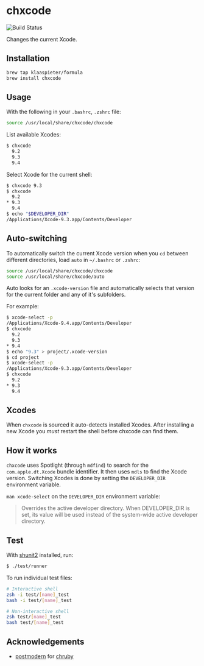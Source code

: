 # chxcode 
![Build Status](https://github.com/klaaspieter/chxcode/workflows/ci/badge.svg)

Changes the current Xcode.

## Installation

```sh
brew tap klaaspieter/formula
brew install chxcode
```

## Usage

With the following in your `.bashrc`, `.zshrc` file:

```sh
source /usr/local/share/chxcode/chxcode
```

List available Xcodes:

```sh
$ chxcode
  9.2
  9.3
  9.4
```

Select Xcode for the current shell:

```sh
$ chxcode 9.3
$ chxcode
  9.2
* 9.3
  9.4
$ echo "$DEVELOPER_DIR"
/Applications/Xcode-9.3.app/Contents/Developer
```

## Auto-switching

To automatically switch the current Xcode version when you `cd` between different directories, load `auto` in `~/.bashrc` or `.zshrc`:

```sh
source /usr/local/share/chxcode/chxcode
source /usr/local/share/chxcode/auto
```

Auto looks for an `.xcode-version` file and automatically selects that version for the current folder and any of it's subfolders.

For example:

```sh
$ xcode-select -p
/Applications/Xcode-9.4.app/Contents/Developer
$ chxcode
  9.2
  9.3
* 9.4
$ echo "9.3" > project/.xcode-version
$ cd project
$ xcode-select -p
/Applications/Xcode-9.3.app/Contents/Developer
$ chxcode
  9.2
* 9.3
  9.4
```

## Xcodes

When `chxcode` is sourced it auto-detects installed Xcodes. After installing a new Xcode you _must_ restart the shell before chxcode can find them.

## How it works

`chxcode` uses Spotlight (through `mdfind`) to search for the `com.apple.dt.Xcode` bundle identifier. It then uses `mdls` to find the Xcode version. Switching Xcodes is done by setting the `DEVELOPER_DIR` environment variable.

`man xcode-select` on the `DEVELOPER_DIR` environment variable:
> Overrides the active developer directory. When DEVELOPER_DIR is set, its value will be used instead of the system-wide active developer directory.

## Test

With [shunit2] installed, run:

```sh
$ ./test/runner
```

To run individual test files:

```sh
# Interactive shell
zsh -i test/[name]_test
bash -i test/[name]_test

# Non-interactive shell
zsh test/[name]_test
bash test/[name]_test
```

[shunit2]: https://github.com/kward/shunit2

## Acknowledgements

- [postmodern] for [chruby]

[postmodern]: https://github.com/postmodern
[chruby]: https://github.com/postmodern/chruby
